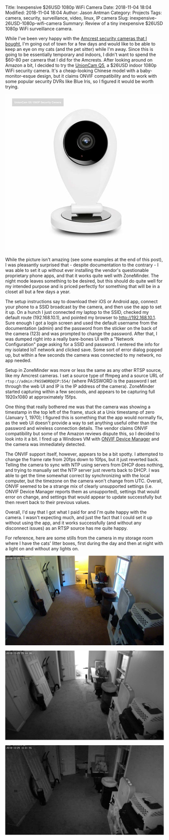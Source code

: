 Title: Inexpensive $26USD 1080p WiFi Camera
Date: 2018-11-04 18:04
Modified: 2018-11-04 18:04
Author: Jason Antman
Category: Projects
Tags: camera, security, surveillance, video, linux, IP camera
Slug: inexpensive-26USD-1080p-wifi-camera
Summary: Review of a tiny inexpensive $26USD 1080p WiFi surveillance camera.

While I've been very happy with the [Amcrest security cameras that I bought](/2018/05/amcrest-ip-camera-first-impressions/), I'm going out of town for a few days and would like to be able to keep an eye on my cats (and the pet sitter) while I'm away. Since this is going to be essentially temporary and indoors, I didn't want to spend the $60-80 per camera that I did for the Amcrests. After looking around on Amazon a bit, I decided to try the [UnionCam Q5](https://www.amazon.com/UnionCam-Q5-Surveillance-Detection-Monitoring/dp/B07F6GXWC9/), a $26USD indoor 1080p WiFi security camera. It's a cheap-looking Chinese model with a baby-monitor-esque design, but it claims ONVIF compatibility and to work with some popular security DVRs like Blue Iris, so I figured it would be worth trying.

[![UnionCam Q5 product photo](/GFX/UnionCamQ5_sm.jpg)](/GFX/UnionCamQ5.jpg)

While the picture isn't amazing (see some examples at the end of this post), I was pleasantly surprised that - despite documentation to the contrary - I was able to set it up without ever installing the vendor's questionable proprietary phone apps, and that it works quite well with ZoneMinder. The night mode leaves something to be desired, but this should do quite well for my intended purpose and is priced perfectly for something that will be in a closet all but a few days a year.

The setup instructions say to download their iOS or Android app, connect your phone to a SSID broadcast by the camera, and then use the app to set it up. On a hunch I just connected my laptop to the SSID, checked my default route (192.168.10.1), and pointed my browser to http://192.168.10.1. Sure enough I got a login screen and used the default username from the documentation (admin) and the password from the sticker on the back of the camera (123) and was prompted to change the password. After that, I was dumped right into a really bare-bones UI with a "Network Configuration" page asking for a SSID and password. I entered the info for my isolated IoT network and clicked save. Some sort of error dialog popped up, but within a few seconds the camera was connected to my network, no app needed.

Setup in ZoneMinder was more or less the same as any other RTSP source, like my Amcrest cameras. I set a source type of ffmpeg and a source URL of ``rtsp://admin:PASSWORD@IP:554/`` (where PASSWORD is the password I set through the web UI and IP is the IP address of the camera). ZoneMinder started capturing within a few seconds, and appears to be capturing full 1920x1080 at approximately 15fps.

One thing that really bothered me was that the camera was showing a timestamp in the top left of the frame, stuck at a Unix timestamp of zero (January 1, 1970); I figured this is something that the app would normally fix, as the web UI doesn't provide a way to set anything useful other than the password and wireless connection details. The vendor claims ONVIF compatibility but some of the Amazon reviews dispute this, so I decided to look into it a bit. I fired up a Windows VM with [ONVIF Device Manager](https://sourceforge.net/projects/onvifdm/) and the camera was immediately detected.

The ONVIF support itself, however, appears to be a bit spotty. I attempted to change the frame rate from 20fps down to 10fps, but it just reverted back. Telling the camera to sync with NTP using servers from DHCP does nothing, and trying to manually set the NTP server just reverts back to DHCP. I was able to get the time somewhat correct by synchronizing with the local computer, but the timezone on the camera won't change from UTC. Overall, ONVIF seemed to be a strange mix of clearly unsupported settings (i.e. ONVIF Device Manager reports them as unsupported), settings that would error on change, and settings that would appear to update successfully but then revert back to their previous values.

Overall, I'd say that I got what I paid for and I'm quite happy with the camera. I wasn't expecting much, and just the fact that I could set it up without using the app, and it works successfully (and without any disconnect issues) as an RTSP source has me quite happy.

For reference, here are some stills from the camera in my storage room where I have the cats' litter boxes, first during the day and then at night with a light on and without any lights on.

[![still from camera during day](/GFX/UnionCamQ5_1.jpg)](/GFX/UnionCamQ5_1_sm.jpg)

[![still from camera at night with a light on](/GFX/UnionCamQ5_2.jpg)](/GFX/UnionCamQ5_2_sm.jpg)

[![still from camera at night with no lights on](/GFX/UnionCamQ5_3.jpg)](/GFX/UnionCamQ5_3_sm.jpg)
